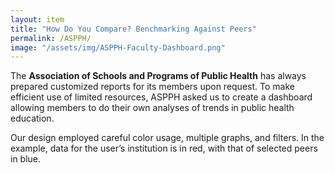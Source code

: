```yaml
---
layout: item
title: "How Do You Compare? Benchmarking Against Peers"
permalink: /ASPPH/
image: "/assets/img/ASPPH-Faculty-Dashboard.png"
---
```

The **Association of Schools and Programs of Public Health** has always prepared customized reports for its members upon request. To make efficient use of limited resources, ASPPH asked us to create a dashboard allowing members to do their own analyses of trends in public health education. 

Our design employed careful color usage, multiple graphs, and filters. In the example, data for the user’s institution is in red, with that of selected peers in blue.
